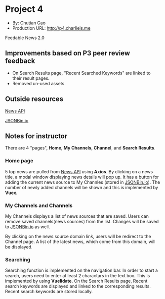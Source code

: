 # Project 4
+ By: Chutian Gao
+ Production URL: <http://p4.charlieis.me>

Feedable News 2.0

## Improvements based on P3 peer review feedback
- On Search Results page, "Recent Searched Keywords" are linked to their result pages.
- Removed un-used assets.


## Outside resources
[News API](https://newsapi.org/docs)

[JSONBin.io](https://jsonbin.io/)

## Notes for instructor
There are 4 "pages", **Home**, **My Channels**, **Channel**, and **Search Results**. 

### Home page
5 top news are pulled from [News API](https://newsapi.org/docs) using **Axios**. By clicking on a news title, a modal window displaying news details will pop up. It has a button for adding the current news source to My Channles (stored in [JSONBin.io](https://jsonbin.io/)). The number of newly added channels will be shown and this is implemented by **Vuex**.

### My Channels and Channels
My Channels displays a list of news sources that are saved. Users can remove saved channels(news sources) from the list. Changes will be saved to [JSONBin.io](https://jsonbin.io/) as well.

By clicking on the news source domain link, users will be redirect to the Channel page. A list of the latest news, which come from this domain, will be displayed.

### Searching
Searching function is implemented on the navigation bar. In order to start a search, users need to enter at least 2 charactars in the text box. This is implemented by using **Vuelidate**. On the Search Results page, Recent search keywords are displayed and linked to the corresponding results. Recent search keywords are stored locally.